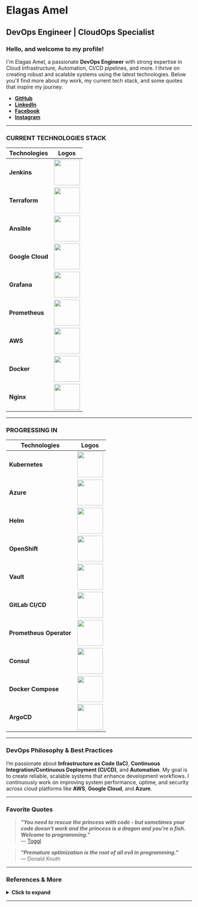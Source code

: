 # **Elagas Amel**  
## **DevOps Engineer | CloudOps Specialist**  

### **Hello, and welcome to my profile!**

I'm Elagas Amel, a passionate **DevOps Engineer** with strong expertise in Cloud Infrastructure, Automation, CI/CD pipelines, and more. I thrive on creating robust and scalable systems using the latest technologies. Below you'll find more about my work, my current tech stack, and some quotes that inspire my journey.

- **[GitHub](https://github.com/Elagasamel)**
- **[LinkedIn](https://www.linkedin.com/in/elagas-amel/)**
- **[Facebook](https://www.facebook.com/lagas.amel)**
- **[Instagram](https://www.instagram.com/el__emel/)**

---

### **CURRENT TECHNOLOGIES STACK**
| **Technologies**       | **Logos**                                                                 |
|------------------------|---------------------------------------------------------------------------|
| **Jenkins**            | <img src="https://miro.medium.com/max/1600/1*LOFbTP2SxXcFpM_qTsUSuw.png" width="70" height="70" /> |
| **Terraform**          | <img src="https://www.terraform.io/favicon.ico" width="70" height="70" /> |
| **Ansible**            | <img src="https://upload.wikimedia.org/wikipedia/commons/2/24/Ansible_logo.svg" width="70" height="70" /> |
| **Google Cloud**       | <img src="https://upload.wikimedia.org/wikipedia/commons/a/a9/Google_Cloud_logo.svg" width="70" height="70" /> |
| **Grafana**            | <img src="https://upload.wikimedia.org/wikipedia/commons/3/3b/Grafana_icon.svg" width="70" height="70" /> |
| **Prometheus**         | <img src="https://upload.wikimedia.org/wikipedia/commons/3/38/Prometheus_software_logo.svg" width="70" height="70" /> |
| **AWS**                | <img src="https://a0.awsstatic.com/libra-css/images/logos/aws_logo_smile_1200x630.png" width="70" height="70" /> |
| **Docker**             | <img src="https://upload.wikimedia.org/wikipedia/commons/4/4e/Docker_%28container_engine%29_logo.svg" width="70" height="70" /> |
| **Nginx**              | <img src="https://upload.wikimedia.org/wikipedia/commons/c/c5/Nginx_logo.svg" width="70" height="70" /> |

---

### **PROGRESSING IN**
| **Technologies**       | **Logos**                                                                 |
|------------------------|---------------------------------------------------------------------------|
| **Kubernetes**         | <img src="https://upload.wikimedia.org/wikipedia/commons/3/39/Kubernetes_logo_without_workmark.svg" width="70" height="70" /> |
| **Azure**              | <img src="https://upload.wikimedia.org/wikipedia/commons/f/fa/Microsoft_Azure.svg" width="70" height="70" /> |
| **Helm**               | <img src="https://upload.wikimedia.org/wikipedia/commons/2/23/Helm_Logo.svg" width="70" height="70" /> |
| **OpenShift**          | <img src="https://upload.wikimedia.org/wikipedia/commons/d/d1/OpenShift_logo.svg" width="70" height="70" /> |
| **Vault**              | <img src="https://upload.wikimedia.org/wikipedia/commons/a/a0/Vault_by_HashiCorp_Logo.svg" width="70" height="70" /> |
| **GitLab CI/CD**      | <img src="https://upload.wikimedia.org/wikipedia/commons/e/e1/GitLab_Logo.svg" width="70" height="70" /> |
| **Prometheus Operator**| <img src="https://upload.wikimedia.org/wikipedia/commons/3/38/Prometheus_software_logo.svg" width="70" height="70" /> |
| **Consul**             | <img src="https://upload.wikimedia.org/wikipedia/commons/3/3c/Consul_logo.svg" width="70" height="70" /> |
| **Docker Compose**     | <img src="https://upload.wikimedia.org/wikipedia/commons/4/45/Docker_Compose_logo.svg" width="70" height="70" /> |
| **ArgoCD**             | <img src="https://argo-cd.readthedocs.io/en/stable/img/argocd-logo.png" width="70" height="70" /> |

---

### **DevOps Philosophy & Best Practices**

I’m passionate about **Infrastructure as Code (IaC)**, **Continuous Integration/Continuous Deployment (CI/CD)**, and **Automation**. My goal is to create reliable, scalable systems that enhance development workflows. I continuously work on improving system performance, uptime, and security across cloud platforms like **AWS**, **Google Cloud**, and **Azure**. 

---

### **Favorite Quotes**
> ***"You need to rescue the princess with code - but sometimes your code doesn't work and the princess is a dragon and you're a fish. Welcome to programming."***  
> — [Toggl](https://toggl.com/programming-princess/)

> ***"Premature optimization is the root of all evil in programming."***  
> — Donald Knuth

---

### **References & More**
<details>
  <summary><strong>Click to expand</strong></summary>

  #### References:
  - [Pixabay](https://pixabay.com/photos/abstract-art-modern-art-design-1245745/)
  - [Giphy](https://giphy.com/gifs/pixels-github-commit-26u4nJPf0JtQPdStq)
  - [Toggl](https://toggl.com/programming-princess/)
  - [GitHub Readme Stats](https://github.com/anuraghazra/github-readme-stats)
  - [Devicon](https://devicon.dev/)
  - [Iconfinder](https://www.iconfinder.com/)

  #### Tech Stack Logo References:
  - [Terraform](https://www.terraform.io/)
  - [Azure](https://azure.microsoft.com/)
  - [Jenkins](https://www.jenkins.io/)
  - [Ansible](https://www.ansible.com/)
  - [GCP](https://cloud.google.com/)
  - [Grafana](https://grafana.com/)
  - [Prometheus](https://prometheus.io/)
  - [AWS](https://aws.amazon.com/)
  - [Docker](https://www.docker.com/)
  - [Nginx](https://www.nginx.com/)
  - [Kubernetes](https://kubernetes.io/)

  <img src="https://media.giphy.com/media/26u4nJPf0JtQPdStq/giphy.gif" alt="example temporary" width="480" height="184" />
</details>

---
